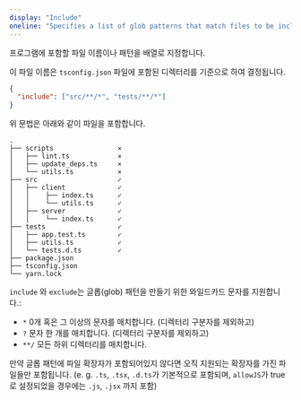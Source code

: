 ```yaml
---
display: "Include"
oneline: "Specifies a list of glob patterns that match files to be included in compilation"
---
```




프로그램에 포함할 파일 이름이나 패턴을 배열로 지정합니다.

이 파일 이름은 `tsconfig.json` 파일에 포함된 디렉터리를 기준으로 하여 결정됩니다.



```json
{
  "include": ["src/**/*", "tests/**/*"]
}
```

위 문법은 아래와 같이 파일을 포함합니다.



```
.
├── scripts                ⨯
│   ├── lint.ts            ⨯
│   ├── update_deps.ts     ⨯
│   └── utils.ts           ⨯
├── src                    ✓
│   ├── client             ✓
│   │    ├── index.ts      ✓
│   │    └── utils.ts      ✓
│   ├── server             ✓
│   │    └── index.ts      ✓
├── tests                  ✓
│   ├── app.test.ts        ✓
│   ├── utils.ts           ✓
│   └── tests.d.ts         ✓
├── package.json
├── tsconfig.json
└── yarn.lock
```

`include` 와 `exclude`는 글롭(glob) 패턴을 만들기 위한 와일드카드 문자를 지원합니다.:

- `*` 0개 혹은 그 이상의 문자를 매치합니다. (디렉터리 구분자를 제외하고)
- `?` 문자 한 개를 매치합니다. (디렉터리 구분자를 제외하고)
- `**/` 모든 하위 디렉터리를 매치합니다.

만약 글롭 패턴에 파일 확장자가 포함되어있지 않다면 오직 지원되는 확장자를 가진 파일들만 포함됩니다. (e. g. `.ts`, `.tsx`, `.d.ts`가 기본적으로 포함되며, `allowJS`가 true로 설정되었을 경우에는 `.js`, `.jsx` 까지 포함)

